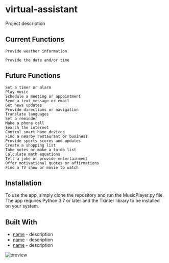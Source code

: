 # virtual-assistant

Project description

## Current Functions

	Provide weather information
	
	Provide the date and/or time 
	
## Future Functions
    Set a timer or alarm
    Play music
    Schedule a meeting or appointment
    Send a text message or email
    Get news updates
    Provide directions or navigation
    Translate languages
    Set a reminder
    Make a phone call
    Search the internet
    Control smart home devices
    Find a nearby restaurant or business
    Provide sports scores and updates
    Create a shopping list
    Take notes or make a to-do list
    Calculate math equations
    Tell a joke or provide entertainment
    Offer motivational quotes or affirmations
    Find a TV show or movie to watch

## Installation

To use the app, simply clone the repository and run the MusicPlayer.py file. The app requires Python 3.7 or later and the Tkinter library to be installed on your system.

## Built With

* [name](url) - description
* [name](url) - description
* [name](url) - description


![preview](https://user-images.githubusercontent.com/59984623/236704072-afe03be0-4abe-495e-9b3f-8730ee07c711.gif)
